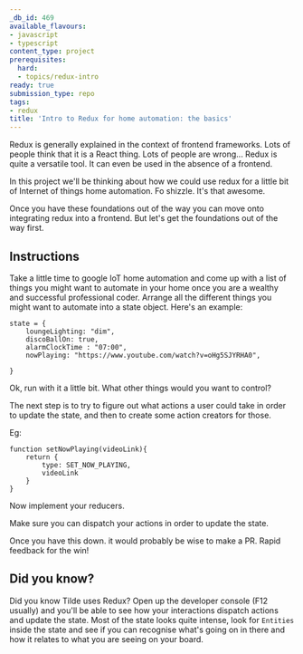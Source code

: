 ```yaml
---
_db_id: 469
available_flavours:
- javascript
- typescript
content_type: project
prerequisites:
  hard:
  - topics/redux-intro
ready: true
submission_type: repo
tags:
- redux
title: 'Intro to Redux for home automation: the basics'
---
```


Redux is generally explained in the context of frontend frameworks. Lots of people think that it is a React thing. Lots of people are wrong... Redux is quite a versatile tool. It can even be used in the absence of a frontend.

In this project we'll be thinking about how we could use redux for a little bit of Internet of things home automation. Fo shizzle. It's that awesome.

Once you have these foundations out of the way you can move onto integrating redux into a frontend. But let's get the foundations out of the way first.

## Instructions

Take a little time to google IoT home automation and come up with a list of things you might want to automate in your home once you are a wealthy and successful professional coder. Arrange all the different things you might want to automate into a state object. Here's an example:

```
state = {
    loungeLighting: "dim",
    discoBallOn: true,
    alarmClockTime : "07:00",
    nowPlaying: "https://www.youtube.com/watch?v=oHg5SJYRHA0",

}
```

Ok, run with it a little bit. What other things would you want to control?

The next step is to try to figure out what actions a user could take in order to update the state, and then to create some action creators for those.

Eg:

```
function setNowPlaying(videoLink){
    return {
        type: SET_NOW_PLAYING,
        videoLink
    }
}
```

Now implement your reducers.

Make sure you can dispatch your actions in order to update the state.

Once you have this down. it would probably be wise to make a PR. Rapid feedback for the win!

## Did you know?

Did you know Tilde uses Redux? Open up the developer console (F12 usually) and you'll be able to see how your interactions dispatch actions and update the state. Most of the state looks quite intense, look for `Entities` inside the state and see if you can recognise what's going on in there and how it relates to what you are seeing on your board.